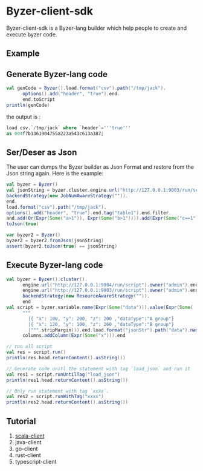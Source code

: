 # Byzer-client-sdk

Byzer-client-sdk is a Byzer-lang builder which help people to create and execute byzer code.

## Example

## Generate Byzer-lang code

```scala
val genCode = Byzer().load.format("csv").path("/tmp/jack").
      options().add("header", "true").end.
      end.toScript
println(genCode)
```

the output is :

```sql
load csv.`/tmp/jack` where `header`='''true''' 
as 004f7b1361904755a223a543c613a387;
```

## Ser/Deser as Json

The user can dumps the Byzer builder as Json Format and restore from the Json string again.
Here is the example:

```scala
val byzer = Byzer()
val jsonString = byzer.cluster.engine.url("http://127.0.0.1:9003/run/script").owner("jack").end.
backendStrategy(new JobNumAwareStrategy("")).
end.
load.format("csv").path("/tmp/jack").
options().add("header", "true").end.tag("table1").end.filter.
and.add(Or(Expr(Some("a>1")), Expr(Some("b>1")))).add(Expr(Some("c==1"))).end.end.
toJson(true)

var byzer2 = Byzer()
byzer2 = byzer2.fromJson(jsonString)
assert(byzer2.toJson(true) == jsonString)
```

## Execute Byzer-lang code

```scala
val byzer = Byzer().cluster().
      engine.url("http://127.0.0.1:9004/run/script").owner("admin").end.
      engine.url("http://127.0.0.1:9003/run/script").owner("admin").end.
      backendStrategy(new ResourceAwareStrategy("")).
      end
val script = byzer.variable.name(Expr(Some("data"))).value(Expr(Some(
      """
        |{ "x": 100, "y": 200, "z": 200 ,"dataType":"A group"}
        |{ "x": 120, "y": 100, "z": 260 ,"dataType":"B group"}
        |""".stripMargin))).end.load.format("jsonStr").path("data").namedTableName("table1").tag("load_json").end.
      columns.addColumn(Expr(Some("x"))).end

// run all script
val res = script.run()
println(res.head.returnContent().asString())

// Generate code unitl the statement with tag `load_json` and run it
val res1 = script.runUntilTag("load_json")
println(res1.head.returnContent().asString())

// Only run statement with tag `xxxx`. 
val res2 = script.runWithTag("xxxx")
println(res2.head.returnContent().asString())
```


## Tutorial

1. [scala-client](./scala-client/README.md)
2. java-client
3. go-client
4. rust-client
5. typescript-client


